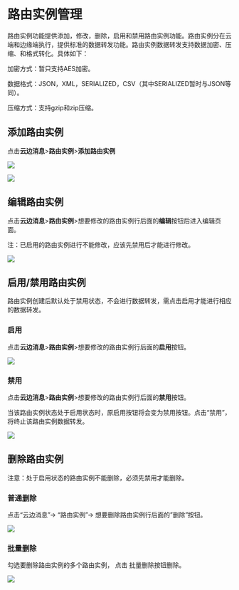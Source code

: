 # 路由实例管理

路由实例功能提供添加，修改，删除，启用和禁用路由实例功能。路由实例分在云端和边缘端执行，提供标准的数据转发功能。路由实例数据转发支持数据加密、压缩、和格式转化。具体如下：

加密方式：暂只支持AES加密。

数据格式：JSON，XML，SERIALIZED，CSV（其中SERIALIZED暂时与JSON等同）。

压缩方式：支持gzip和zip压缩。

## 添加路由实例

点击**云边消息**>**路由实例**>**添加路由实例**

![](/images\oes\CloudEdgeInformationDevelopmentGuide\datarouter.png)

![](/images\oes\CloudEdgeInformationDevelopmentGuide\datarouter_add.png)

## 编辑路由实例

  点击**云边消息**>**路由实例**>想要修改的路由实例行后面的**编辑**按钮后进入编辑页面。

  注：已启用的路由实例进行不能修改，应该先禁用后才能进行修改。

  ![](/images\oes\CloudEdgeInformationDevelopmentGuide\datarouter_edit.png)

## 启用/禁用路由实例

路由实例创建后默认处于禁用状态，不会进行数据转发，需点击启用才能进行相应的数据转发。

### 启用

  点击**云边消息**>**路由实例**>想要修改的路由实例行后面的**启用**按钮。

  ![](/images\oes\CloudEdgeInformationDevelopmentGuide\datarouter_enable.png)

### 禁用

  点击**云边消息**>**路由实例**>想要修改的路由实例行后面的**禁用**按钮。

  当该路由实例状态处于启用状态时，原启用按钮将会变为禁用按钮。点击“禁用”，将终止该路由实例数据转发。

  ![](/images\oes\CloudEdgeInformationDevelopmentGuide\datarouter_disable.png)

## 删除路由实例

注意：处于启用状态的路由实例不能删除，必须先禁用才能删除。

### 普通删除

点击“云边消息”-> “路由实例”-> 想要删除路由实例行后面的”删除”按钮。

  ![](/images\oes\CloudEdgeInformationDevelopmentGuide\datarouter_delete.png)

### 批量删除

勾选要删除路由实例的多个路由实例，  点击 批量删除按钮删除。

![](/images\oes\CloudEdgeInformationDevelopmentGuide\datarouter_batch_delete.png)

